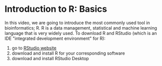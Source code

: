<h1>Introduction to R: Basics</h1>
<p style="text-align: left;">
In this video, we are going to introduce the most commonly used tool in bioinformatics; R. R is a data management, statistical and machine learning language that is very widely used. To download R and RStudio (which is an IDE "integrated development environment"  for R):
<ol>
  <li>go to <a href="https://www.rstudio.com/products/rstudio/download/#download">RStudio website</a> </li>
  <li>download and install R for your corresponding software</li>
  <li>download and install RStudio Desktop</li>
</ol>
 </p> 
<br />
